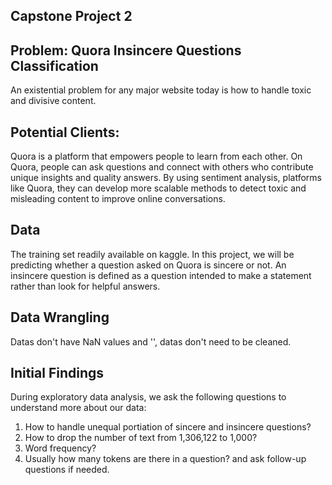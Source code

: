 ## Capstone Project 2

## Problem: Quora Insincere Questions Classification
An existential problem for any major website today is how to handle toxic and divisive content.

## Potential Clients:
Quora is a platform that empowers people to learn from each other. On Quora, people can ask questions and connect with others who contribute unique insights and quality answers. By using sentiment analysis, platforms like Quora, they can develop more scalable methods to detect toxic and misleading content to improve online conversations.

## Data
The training set readily available on kaggle. In this project, we will be predicting whether a question asked on Quora is sincere or not. An insincere question is defined as a question intended to make a statement rather than look for helpful answers.

## Data Wrangling

Datas don't have NaN values and '', datas don't need to be cleaned.

## Initial Findings

During exploratory data analysis, we ask the following questions to understand more about our data:
1. How to handle unequal portiation of sincere and insincere questions?
2. How to drop the number of text from 1,306,122 to 1,000?
3. Word frequency?
4. Usually how many tokens are there in a question?
and ask follow-up questions if needed.
